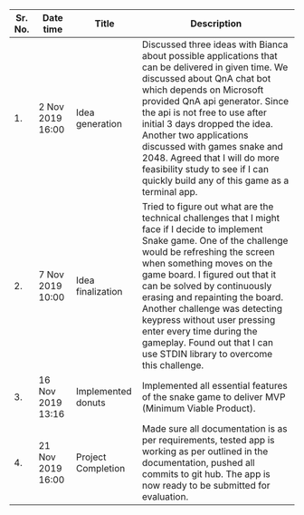 | Sr. No. | Date time         | Title              | Description                                                                                                                                                                                                                                                                                                                                                                                                                                                            |
|---------|-------------------|--------------------|------------------------------------------------------------------------------------------------------------------------------------------------------------------------------------------------------------------------------------------------------------------------------------------------------------------------------------------------------------------------------------------------------------------------------------------------------------------------|
| 1.      | 2 Nov 2019 16:00  | Idea generation    | Discussed three ideas with Bianca about possible applications that can be delivered in given time. We discussed about QnA chat bot which depends on Microsoft provided QnA api generator. Since the api is not free to use after initial 3 days dropped the idea. Another two applications discussed with games snake and 2048. Agreed that I will do more feasibility study to see if I can quickly build any of this game as a terminal app.                         |
| 2.      | 7 Nov 2019 10:00  | Idea finalization  | Tried to figure out what are the technical challenges that I might face if I decide to implement Snake game. One of the challenge would be refreshing the screen when something moves on the game board. I figured out that it can be solved by continuously erasing and repainting the board. Another challenge was detecting keypress without user pressing enter every time during the gameplay. Found out that I can use STDIN library to overcome this challenge. |
| 3.      | 16 Nov 2019 13:16 | Implemented donuts | Implemented all essential features of the snake game to deliver MVP (Minimum Viable Product).                                                                                                                                                                                                                                                                                                                                                                          |
| 4.      | 21 Nov 2019 16:00 | Project Completion | Made sure all documentation is as per requirements, tested app is working as per outlined in the documentation, pushed all commits to git hub. The app is now ready to be submitted for evaluation.                                                                                                                                                                                                                                                                    |